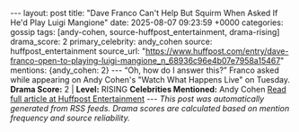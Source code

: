 --- layout: post title: "Dave Franco Can't Help But Squirm When Asked If He'd Play Luigi Mangione" date: 2025-08-07 09:23:59 +0000 categories: gossip tags: [andy-cohen, source-huffpost_entertainment, drama-rising] drama_score: 2 primary_celebrity: andy_cohen source: huffpost_entertainment source_url: "https://www.huffpost.com/entry/dave-franco-open-to-playing-luigi-mangione_n_68936c96e4b07e7958a15467" mentions: {andy_cohen: 2} --- “Oh, how do I answer this?” Franco asked while appearing on Andy Cohen's "Watch What Happens Live" on Tuesday. **Drama Score:** 2 | **Level:** RISING **Celebrities Mentioned:** Andy Cohen [Read full article at Huffpost Entertainment](https://www.huffpost.com/entry/dave-franco-open-to-playing-luigi-mangione_n_68936c96e4b07e7958a15467) --- *This post was automatically generated from RSS feeds. Drama scores are calculated based on mention frequency and source reliability.*